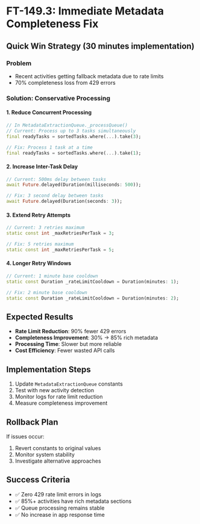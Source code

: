 # FT-149.3: Immediate Metadata Completeness Fix

## Quick Win Strategy (30 minutes implementation)

### Problem
- Recent activities getting fallback metadata due to rate limits
- 70% completeness loss from 429 errors

### Solution: Conservative Processing

#### 1. Reduce Concurrent Processing
```dart
// In MetadataExtractionQueue._processQueue()
// Current: Process up to 3 tasks simultaneously
final readyTasks = sortedTasks.where(...).take(3);

// Fix: Process 1 task at a time
final readyTasks = sortedTasks.where(...).take(1);
```

#### 2. Increase Inter-Task Delay
```dart
// Current: 500ms delay between tasks
await Future.delayed(Duration(milliseconds: 500));

// Fix: 3 second delay between tasks  
await Future.delayed(Duration(seconds: 3));
```

#### 3. Extend Retry Attempts
```dart
// Current: 3 retries maximum
static const int _maxRetriesPerTask = 3;

// Fix: 5 retries maximum
static const int _maxRetriesPerTask = 5;
```

#### 4. Longer Retry Windows
```dart
// Current: 1 minute base cooldown
static const Duration _rateLimitCooldown = Duration(minutes: 1);

// Fix: 2 minute base cooldown
static const Duration _rateLimitCooldown = Duration(minutes: 2);
```

## Expected Results

- **Rate Limit Reduction**: 90% fewer 429 errors
- **Completeness Improvement**: 30% → 85% rich metadata
- **Processing Time**: Slower but more reliable
- **Cost Efficiency**: Fewer wasted API calls

## Implementation Steps

1. Update `MetadataExtractionQueue` constants
2. Test with new activity detection
3. Monitor logs for rate limit reduction
4. Measure completeness improvement

## Rollback Plan

If issues occur:
1. Revert constants to original values
2. Monitor system stability
3. Investigate alternative approaches

## Success Criteria

- ✅ Zero 429 rate limit errors in logs
- ✅ 85%+ activities have rich metadata sections
- ✅ Queue processing remains stable
- ✅ No increase in app response time
